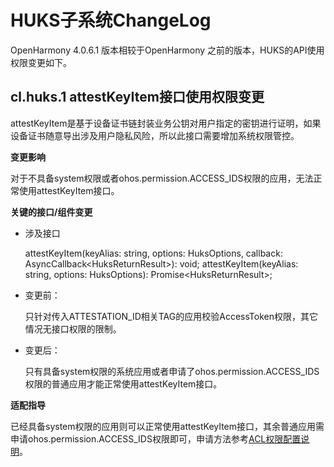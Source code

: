 # HUKS子系统ChangeLog

OpenHarmony 4.0.6.1 版本相较于OpenHarmony 之前的版本，HUKS的API使用权限变更如下。

## cl.huks.1 attestKeyItem接口使用权限变更

attestKeyItem是基于设备证书链封装业务公钥对用户指定的密钥进行证明，如果设备证书随意导出涉及用户隐私风险，所以此接口需要增加系统权限管控。

**变更影响**

对于不具备system权限或者ohos.permission.ACCESS_IDS权限的应用，无法正常使用attestKeyItem接口。

**关键的接口/组件变更**

- 涉及接口

  attestKeyItem(keyAlias: string, options: HuksOptions, callback: AsyncCallback\<HuksReturnResult\>): void;
  attestKeyItem(keyAlias: string, options: HuksOptions): Promise\<HuksReturnResult\>;

- 变更前：

  只针对传入ATTESTATION_ID相关TAG的应用校验AccessToken权限，其它情况无接口权限的限制。


- 变更后：

  只有具备system权限的系统应用或者申请了ohos.permission.ACCESS_IDS权限的普通应用才能正常使用attestKeyItem接口。

**适配指导**

已经具备system权限的应用则可以正常使用attestKeyItem接口，其余普通应用需申请ohos.permission.ACCESS_IDS权限即可，申请方法参考[ACL权限配置说明](https://gitee.com/openharmony/docs/blob/master/zh-cn/application-dev/security/accesstoken-overview.md#%E8%AE%BF%E9%97%AE%E6%8E%A7%E5%88%B6%E5%88%97%E8%A1%A8acl%E8%AF%B4%E6%98%8E)。